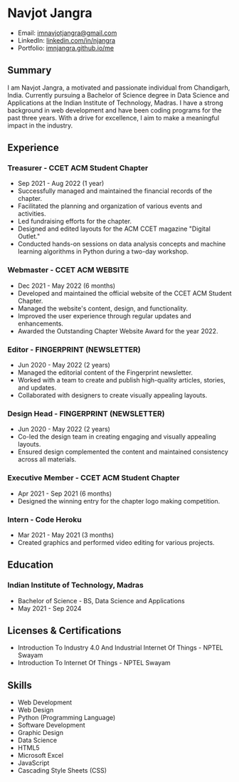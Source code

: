 # Navjot Jangra

- Email: imnavjotjangra@gmail.com
- LinkedIn: [linkedin.com/in/njangra](https://linkedin.com/in/njangra)
- Portfolio: [imnjangra.github.io/me](https://imnjangra.github.io/me/)

## Summary

I am Navjot Jangra, a motivated and passionate individual from Chandigarh, India. Currently pursuing a Bachelor of Science degree in Data Science and Applications at the Indian Institute of Technology, Madras. I have a strong background in web development and have been coding programs for the past three years. With a drive for excellence, I aim to make a meaningful impact in the industry.

## Experience

### Treasurer - CCET ACM Student Chapter
- Sep 2021 - Aug 2022 (1 year)
- Successfully managed and maintained the financial records of the chapter.
- Facilitated the planning and organization of various events and activities.
- Led fundraising efforts for the chapter.
- Designed and edited layouts for the ACM CCET magazine "Digital Outlet."
- Conducted hands-on sessions on data analysis concepts and machine learning algorithms in Python during a two-day workshop.

### Webmaster - CCET ACM WEBSITE
- Dec 2021 - May 2022 (6 months)
- Developed and maintained the official website of the CCET ACM Student Chapter.
- Managed the website's content, design, and functionality.
- Improved the user experience through regular updates and enhancements.
- Awarded the Outstanding Chapter Website Award for the year 2022.

### Editor - FINGERPRINT (NEWSLETTER)
- Jun 2020 - May 2022 (2 years)
- Managed the editorial content of the Fingerprint newsletter.
- Worked with a team to create and publish high-quality articles, stories, and updates.
- Collaborated with designers to create visually appealing layouts.

### Design Head - FINGERPRINT (NEWSLETTER)
- Jun 2020 - May 2022 (2 years)
- Co-led the design team in creating engaging and visually appealing layouts.
- Ensured design complemented the content and maintained consistency across all materials.

### Executive Member - CCET ACM Student Chapter
- Apr 2021 - Sep 2021 (6 months)
- Designed the winning entry for the chapter logo making competition.

### Intern - Code Heroku
- Mar 2021 - May 2021 (3 months)
- Created graphics and performed video editing for various projects.

## Education

### Indian Institute of Technology, Madras
- Bachelor of Science - BS, Data Science and Applications
- May 2021 - Sep 2024

## Licenses & Certifications

- Introduction To Industry 4.0 And Industrial Internet Of Things - NPTEL Swayam
- Introduction To Internet Of Things - NPTEL Swayam

## Skills

- Web Development
- Web Design
- Python (Programming Language)
- Software Development
- Graphic Design
- Data Science
- HTML5
- Microsoft Excel
- JavaScript
- Cascading Style Sheets (CSS)
